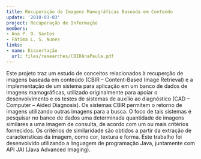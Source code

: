 ```yaml
---
title: Recuperação de Imagens Mamográficas Baseada em Conteúdo
update: '2010-03-03'
project: Recuperação de Informação
members:
- Ana P. O. Santos
- Fátima L. S. Nunes
links:
- name: Dissertação
  url: files/researches/CBIRAnaPaula.pdf
---
```


Este projeto traz um estudo de conceitos relacionados à recuperção de imagens baseada em conteúdo (CBIR – Content-Based Image Retrieval) e a implementação de um sistema para aplicação em um banco de dados de imagens mamográficas, utilizado originalmente para apoiar o desenvolvimento e os testes de sistemas de auxílio ao diagnóstico (CAD – Computer – Aided Diagnosis). Os sistemas CBIR permitem o retorno de imagens utilizando outras imagens para a busca. O foco de tais sistemas é pesquisar no banco de dados uma determinada quantidade de imagens similares a uma imagem de consulta, de acordo com um ou mais critérios fornecidos. Os critérios de similaridade são obtidos a partir da extração de características da imagem, como cor, textura e forma. Este trabalho foi desenvolvido utilizando a linguagem de programação Java, juntamente com API JAI (Java Advanced Imaging).
